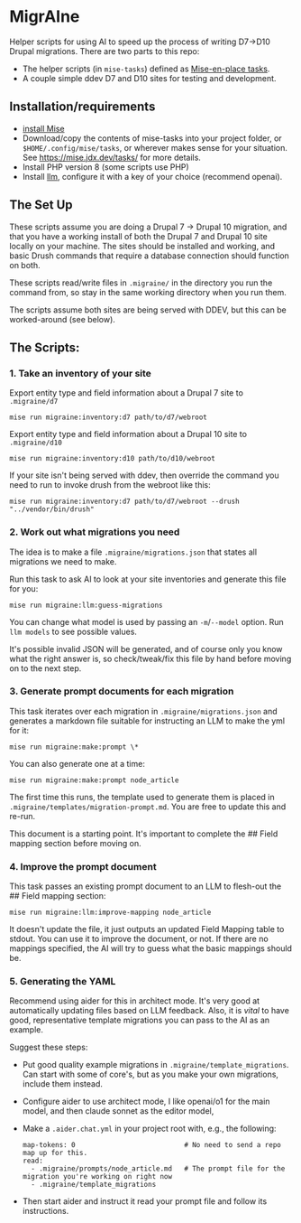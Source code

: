 # MigrAIne

Helper scripts for using AI to speed up the process of writing D7->D10 Drupal migrations. There
are two parts to this repo:

 - The helper scripts (in `mise-tasks`) defined as [Mise-en-place tasks](https://mise.jdx.dev/tasks/).
 - A couple simple ddev D7 and D10 sites for testing and development.

## Installation/requirements

 - [install Mise](https://mise.jdx.dev/getting-started.html)
 - Download/copy the contents of mise-tasks into your project folder, or `$HOME/.config/mise/tasks`, or wherever makes sense for your situation. See https://mise.jdx.dev/tasks/ for more details.
 - Install PHP version 8 (some scripts use PHP)
 - Install [llm](https://github.com/simonw/llm), configure it with a key of your choice (recommend openai).

## The Set Up

These scripts assume you are doing a Drupal 7 -> Drupal 10 migration, and that you have a working install of both
the Drupal 7 and Drupal 10 site locally on your machine. The sites should be installed and working, and basic
Drush commands that require a database connection should function on both.

These scripts read/write files in `.migraine/` in the directory you run the command from, so stay in the same working
directory when you run them.

The scripts assume both sites are being served with DDEV, but this can be worked-around (see below).


## The Scripts:

### 1. Take an inventory of your site

Export entity type and field information about a Drupal 7 site to `.migraine/d7`

    mise run migraine:inventory:d7 path/to/d7/webroot

Export entity type and field information about a Drupal 10 site to `.migraine/d10`

    mise run migraine:inventory:d10 path/to/d10/webroot

If your site isn't being served with ddev, then override the command you need to run to invoke drush from the webroot like this:

    mise run migraine:inventory:d7 path/to/d7/webroot --drush "../vendor/bin/drush"


### 2. Work out what migrations you need

The idea is to make a file `.migraine/migrations.json` that states all migrations we need to make.

Run this task to ask AI to look at your site inventories and generate this file for you:

    mise run migraine:llm:guess-migrations

You can change what model is used by passing an `-m`/`--model` option. Run `llm models` to see possible values.

It's possible invalid JSON will be generated, and of course only you know what the right answer is, so check/tweak/fix
this file by hand before moving on to the next step.


### 3. Generate prompt documents for each migration

This task iterates over each migration in `.migraine/migrations.json` and generates a markdown file suitable for
instructing an LLM to make the yml for it:

    mise run migraine:make:prompt \*

You can also generate one at a time:

    mise run migraine:make:prompt node_article

The first time this runs, the template used to generate them is placed in `.migraine/templates/migration-prompt.md`.
You are free to update this and re-run.

This document is a starting point. It's important to complete the ## Field mapping section before moving on.


### 4. Improve the prompt document

This task passes an existing prompt document to an LLM to flesh-out the ## Field mapping section:

    mise run migraine:llm:improve-mapping node_article

It doesn't update the file, it just outputs an updated Field Mapping table to stdout. You can use it to
improve the document, or not. If there are no mappings specified, the AI will try to guess what the
basic mappings should be.


### 5. Generating the YAML

Recommend using aider for this in architect mode. It's very good at automatically updating files based on LLM feedback.
Also, it is _vital_ to have good, representative template migrations you can pass to the AI as an example.

Suggest these steps:

 - Put good quality example migrations in `.migraine/template_migrations`. Can start with some of core's, but as you make your own migrations, include them instead.
 - Configure aider to use architect mode, I like openai/o1 for the main model, and then claude sonnet as the editor model,
 - Make a `.aider.chat.yml` in your project root with, e.g., the following:

       map-tokens: 0                           # No need to send a repo map up for this.
       read:
         - .migraine/prompts/node_article.md   # The prompt file for the migration you're working on right now
         - .migraine/template_migrations

 - Then start aider and instruct it read your prompt file and follow its instructions.
